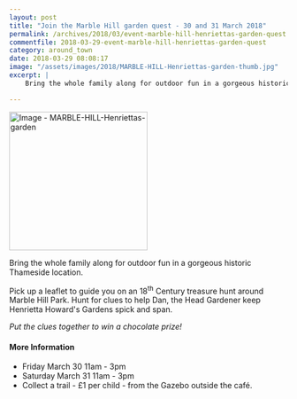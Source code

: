 ```yaml
---
layout: post
title: "Join the Marble Hill garden quest - 30 and 31 March 2018"
permalink: /archives/2018/03/event-marble-hill-henriettas-garden-quest.html
commentfile: 2018-03-29-event-marble-hill-henriettas-garden-quest
category: around_town
date: 2018-03-29 08:08:17
image: "/assets/images/2018/MARBLE-HILL-Henriettas-garden-thumb.jpg"
excerpt: |
    Bring the whole family along for outdoor fun in a gorgeous historic Thameside location. Pick up a leaflet to guide you on an 18<sup>th</sup> Century treasure hunt around Marble Hill Park. Hunt for clues to help Dan, the Head Gardener keep Henrietta Howard's Gardens spick and span.

---
```


<a href="/assets/images/2018/MARBLE-HILL-Henriettas-garden.jpg" title="Click for a larger image"><img src="/assets/images/2018/MARBLE-HILL-Henriettas-garden-thumb.jpg" width="250" alt="Image - MARBLE-HILL-Henriettas-garden"  class="photo right"/></a>

Bring the whole family along for outdoor fun in a gorgeous historic Thameside location.

Pick up a leaflet to guide you on an 18<sup>th</sup> Century treasure hunt around Marble Hill Park. Hunt for clues to help Dan, the Head Gardener keep Henrietta Howard's Gardens spick and span.

*Put the clues together to win a chocolate prize!*

#### More Information

* Friday March 30 11am - 3pm
* Saturday March 31 11am - 3pm
* Collect a trail - &pound;1 per child - from the Gazebo outside the caf&#233;.
